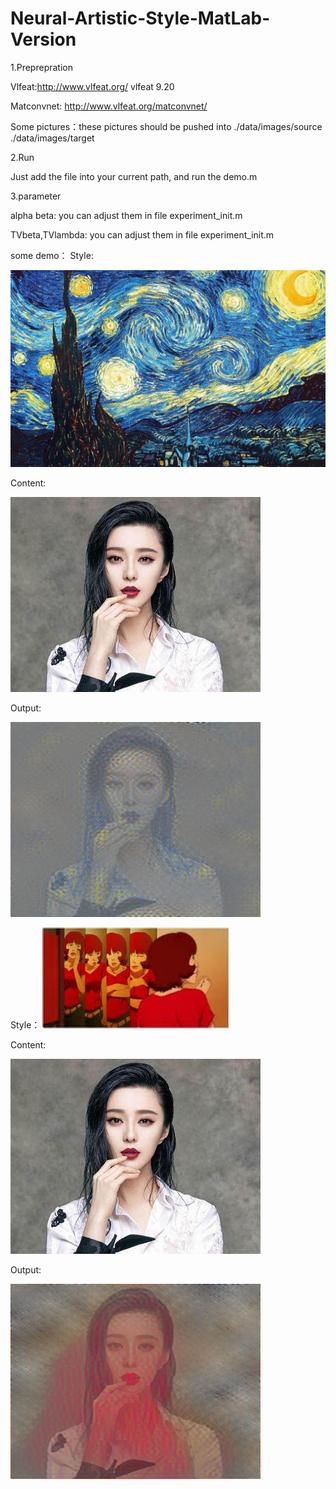 # Neural-Artistic-Style-MatLab-Version

1.Preprepration

Vlfeat:http://www.vlfeat.org/   vlfeat 9.20

Matconvnet: http://www.vlfeat.org/matconvnet/ 

Some pictures：these pictures should be pushed into ./data/images/source ./data/images/target

2.Run 

Just add the file into your current path, and run the demo.m

3.parameter

alpha beta: you can adjust them in file experiment_init.m

TVbeta,TVlambda: you can adjust them in file experiment_init.m

some demo：
Style:

![van Gogh](https://github.com/DavieHR/Neural-Artistic-Style-MatLab-Version/blob/master/data/images/source/fangao.jpg)

Content:

![fan bingbing](https://github.com/DavieHR/Neural-Artistic-Style-MatLab-Version/blob/master/data/images/target/fan.jpg)

Output:

![out](https://github.com/DavieHR/Neural-Artistic-Style-MatLab-Version/blob/master/data/images/outputs/fan-recon.png)

Style：
![van Gogh](https://github.com/DavieHR/Neural-Artistic-Style-MatLab-Version/blob/master/data/images/source/paprika.jpg)

Content:

![fan bingbing](https://github.com/DavieHR/Neural-Artistic-Style-MatLab-Version/blob/master/data/images/target/fan.jpg)

Output:

![out](https://github.com/DavieHR/Neural-Artistic-Style-MatLab-Version/blob/master/data/images/outputs/fan_cartoon-recon.png)
